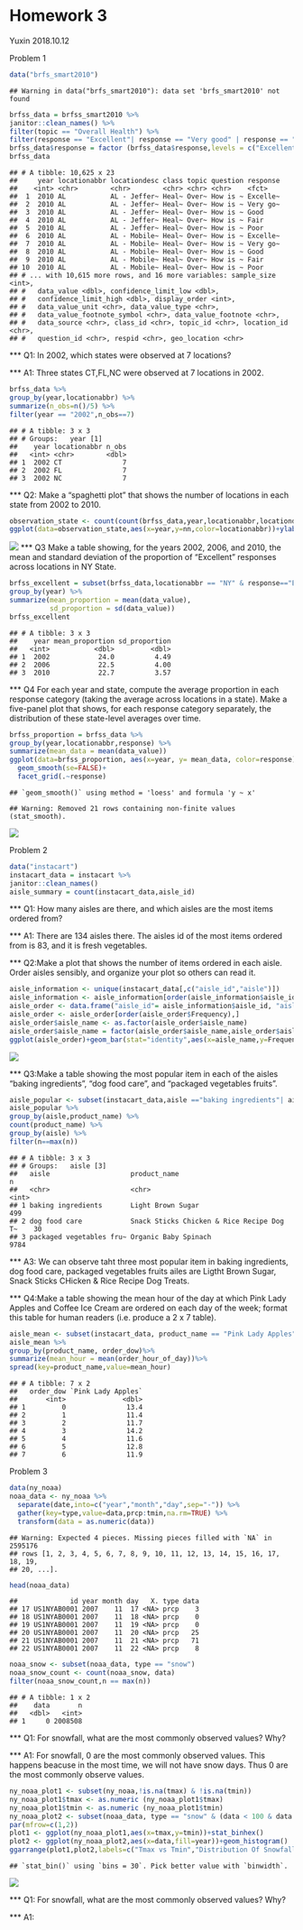 Homework 3
================
Yuxin
2018.10.12

Problem 1

``` r
data("brfs_smart2010")
```

    ## Warning in data("brfs_smart2010"): data set 'brfs_smart2010' not found

``` r
brfss_data = brfss_smart2010 %>%
janitor::clean_names() %>%
filter(topic == "Overall Health") %>%
filter(response == "Excellent"| response == "Very good" | response == "Good" | response == "Fair" | response == "Poor")
brfss_data$response = factor (brfss_data$response,levels = c("Excellent","Very good","Good","Fair","Poor"))
brfss_data
```

    ## # A tibble: 10,625 x 23
    ##     year locationabbr locationdesc class topic question response
    ##    <int> <chr>        <chr>        <chr> <chr> <chr>    <fct>   
    ##  1  2010 AL           AL - Jeffer~ Heal~ Over~ How is ~ Excelle~
    ##  2  2010 AL           AL - Jeffer~ Heal~ Over~ How is ~ Very go~
    ##  3  2010 AL           AL - Jeffer~ Heal~ Over~ How is ~ Good    
    ##  4  2010 AL           AL - Jeffer~ Heal~ Over~ How is ~ Fair    
    ##  5  2010 AL           AL - Jeffer~ Heal~ Over~ How is ~ Poor    
    ##  6  2010 AL           AL - Mobile~ Heal~ Over~ How is ~ Excelle~
    ##  7  2010 AL           AL - Mobile~ Heal~ Over~ How is ~ Very go~
    ##  8  2010 AL           AL - Mobile~ Heal~ Over~ How is ~ Good    
    ##  9  2010 AL           AL - Mobile~ Heal~ Over~ How is ~ Fair    
    ## 10  2010 AL           AL - Mobile~ Heal~ Over~ How is ~ Poor    
    ## # ... with 10,615 more rows, and 16 more variables: sample_size <int>,
    ## #   data_value <dbl>, confidence_limit_low <dbl>,
    ## #   confidence_limit_high <dbl>, display_order <int>,
    ## #   data_value_unit <chr>, data_value_type <chr>,
    ## #   data_value_footnote_symbol <chr>, data_value_footnote <chr>,
    ## #   data_source <chr>, class_id <chr>, topic_id <chr>, location_id <chr>,
    ## #   question_id <chr>, respid <chr>, geo_location <chr>

\*\*\* Q1: In 2002, which states were observed at 7 locations?

\*\*\* A1: Three states CT,FL,NC were observed at 7 locations in 2002.

``` r
brfss_data %>%
group_by(year,locationabbr) %>%
summarize(n_obs=n()/5) %>%
filter(year == "2002",n_obs==7)
```

    ## # A tibble: 3 x 3
    ## # Groups:   year [1]
    ##    year locationabbr n_obs
    ##   <int> <chr>        <dbl>
    ## 1  2002 CT               7
    ## 2  2002 FL               7
    ## 3  2002 NC               7

\*\*\* Q2: Make a “spaghetti plot” that shows the number of locations in each state from 2002 to 2010.

``` r
observation_state <- count(count(brfss_data,year,locationabbr,locationdesc),year,locationabbr)
ggplot(data=observation_state,aes(x=year,y=nn,color=locationabbr))+ylab("number of location")+geom_line(size=0.5)
```

![](p8105_hw3_yy2926_files/figure-markdown_github/Question1.2-1.png) \*\*\* Q3 Make a table showing, for the years 2002, 2006, and 2010, the mean and standard deviation of the proportion of “Excellent” responses across locations in NY State.

``` r
brfss_excellent = subset(brfss_data,locationabbr == "NY" & response=="Excellent"&(year==2002 | year==2006 | year==2010)) %>%
group_by(year) %>%
summarize(mean_proportion = mean(data_value),
          sd_proportion = sd(data_value))
brfss_excellent
```

    ## # A tibble: 3 x 3
    ##    year mean_proportion sd_proportion
    ##   <int>           <dbl>         <dbl>
    ## 1  2002            24.0          4.49
    ## 2  2006            22.5          4.00
    ## 3  2010            22.7          3.57

\*\*\* Q4 For each year and state, compute the average proportion in each response category (taking the average across locations in a state). Make a five-panel plot that shows, for each response category separately, the distribution of these state-level averages over time.

``` r
brfss_proportion = brfss_data %>%
group_by(year,locationabbr,response) %>%
summarize(mean_data = mean(data_value))
ggplot(data=brfss_proportion, aes(x=year, y= mean_data, color=response))+
  geom_smooth(se=FALSE)+
  facet_grid(.~response)
```

    ## `geom_smooth()` using method = 'loess' and formula 'y ~ x'

    ## Warning: Removed 21 rows containing non-finite values (stat_smooth).

![](p8105_hw3_yy2926_files/figure-markdown_github/question1.4-1.png)

Problem 2

``` r
data("instacart")
instacart_data = instacart %>%
janitor::clean_names()
aisle_summary = count(instacart_data,aisle_id)
```

\*\*\* Q1: How many aisles are there, and which aisles are the most items ordered from?

\*\*\* A1: There are 134 aisles there. The aisles id of the most items ordered from is 83, and it is fresh vegetables.

\*\*\* Q2:Make a plot that shows the number of items ordered in each aisle. Order aisles sensibly, and organize your plot so others can read it.

``` r
aisle_information <- unique(instacart_data[,c("aisle_id","aisle")])
aisle_information <- aisle_information[order(aisle_information$aisle_id),]
aisle_order <- data.frame("aisle_id"= aisle_information$aisle_id, "aisle_name" = aisle_information$aisle, "Frequency"=aisle_summary$n)
aisle_order <- aisle_order[order(aisle_order$Frequency),]
aisle_order$aisle_name <- as.factor(aisle_order$aisle_name)
aisle_order$aisle_name = factor(aisle_order$aisle_name,aisle_order$aisle_name)
ggplot(aisle_order)+geom_bar(stat="identity",aes(x=aisle_name,y=Frequency))+coord_flip()
```

![](p8105_hw3_yy2926_files/figure-markdown_github/Question2.2-1.png)

\*\*\* Q3:Make a table showing the most popular item in each of the aisles “baking ingredients”, “dog food care”, and “packaged vegetables fruits”.

``` r
aisle_popular <- subset(instacart_data,aisle =="baking ingredients"| aisle == "dog food care" | aisle == "packaged vegetables fruits")
aisle_popular %>%
group_by(aisle,product_name) %>%
count(product_name) %>%
group_by(aisle) %>%
filter(n==max(n))
```

    ## # A tibble: 3 x 3
    ## # Groups:   aisle [3]
    ##   aisle                    product_name                                  n
    ##   <chr>                    <chr>                                     <int>
    ## 1 baking ingredients       Light Brown Sugar                           499
    ## 2 dog food care            Snack Sticks Chicken & Rice Recipe Dog T~    30
    ## 3 packaged vegetables fru~ Organic Baby Spinach                       9784

\*\*\* A3: We can observe taht three most popular item in baking ingredients, dog food care, packaged vegetables fruits ailes are Ligtht Brown Sugar, Snack Sticks CHicken & Rice Recipe Dog Treats.

\*\*\* Q4:Make a table showing the mean hour of the day at which Pink Lady Apples and Coffee Ice Cream are ordered on each day of the week; format this table for human readers (i.e. produce a 2 x 7 table).

``` r
aisle_mean <- subset(instacart_data, product_name == "Pink Lady Apples" | product_name =="Coffee Ice Crean")
aisle_mean %>%
group_by(product_name, order_dow)%>%
summarize(mean_hour = mean(order_hour_of_day))%>%
spread(key=product_name,value=mean_hour)
```

    ## # A tibble: 7 x 2
    ##   order_dow `Pink Lady Apples`
    ##       <int>              <dbl>
    ## 1         0               13.4
    ## 2         1               11.4
    ## 3         2               11.7
    ## 4         3               14.2
    ## 5         4               11.6
    ## 6         5               12.8
    ## 7         6               11.9

Problem 3

``` r
data(ny_noaa)
noaa_data <- ny_noaa %>%
  separate(date,into=c("year","month","day",sep="-")) %>%
  gather(key=type,value=data,prcp:tmin,na.rm=TRUE) %>%
  transform(data = as.numeric(data))
```

    ## Warning: Expected 4 pieces. Missing pieces filled with `NA` in 2595176
    ## rows [1, 2, 3, 4, 5, 6, 7, 8, 9, 10, 11, 12, 13, 14, 15, 16, 17, 18, 19,
    ## 20, ...].

``` r
head(noaa_data)
```

    ##             id year month day   X. type data
    ## 17 US1NYAB0001 2007    11  17 <NA> prcp    3
    ## 18 US1NYAB0001 2007    11  18 <NA> prcp    0
    ## 19 US1NYAB0001 2007    11  19 <NA> prcp    0
    ## 20 US1NYAB0001 2007    11  20 <NA> prcp   25
    ## 21 US1NYAB0001 2007    11  21 <NA> prcp   71
    ## 22 US1NYAB0001 2007    11  22 <NA> prcp    8

``` r
noaa_snow <- subset(noaa_data, type == "snow")
noaa_snow_count <- count(noaa_snow, data)
filter(noaa_snow_count,n == max(n))
```

    ## # A tibble: 1 x 2
    ##    data       n
    ##   <dbl>   <int>
    ## 1     0 2008508

\*\*\* Q1: For snowfall, what are the most commonly observed values? Why?

\*\*\* A1: For snowfall, 0 are the most commonly observed values. This happens beacuse in the most time, we will not have snow days. Thus 0 are the most commonly observe values.

``` r
ny_noaa_plot1 <- subset(ny_noaa,!is.na(tmax) & !is.na(tmin))
ny_noaa_plot1$tmax <- as.numeric (ny_noaa_plot1$tmax)
ny_noaa_plot1$tmin <- as.numeric (ny_noaa_plot1$tmin)
ny_noaa_plot2 <- subset(noaa_data, type == "snow" & (data < 100 & data > 0 ))
par(mfrow=c(1,2))
plot1 <- ggplot(ny_noaa_plot1,aes(x=tmax,y=tmin))+stat_binhex()
plot2 <- ggplot(ny_noaa_plot2,aes(x=data,fill=year))+geom_histogram()
ggarrange(plot1,plot2,labels=c("Tmax vs Tmin","Distribution Of Snowfall"))
```

    ## `stat_bin()` using `bins = 30`. Pick better value with `binwidth`.

![](p8105_hw3_yy2926_files/figure-markdown_github/Question3.3-1.png)

\*\*\* Q1: For snowfall, what are the most commonly observed values? Why?

\*\*\* A1:
